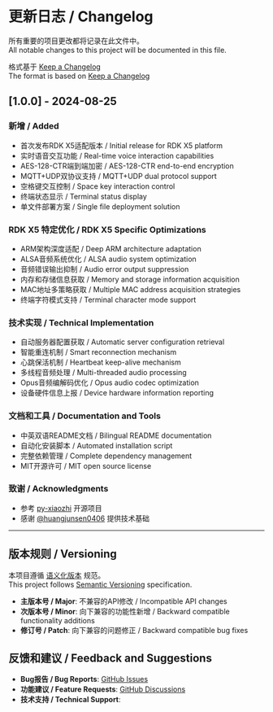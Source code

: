 # 更新日志 / Changelog

所有重要的项目更改都将记录在此文件中。  
All notable changes to this project will be documented in this file.

格式基于 [Keep a Changelog](https://keepachangelog.com/zh-CN/1.0.0/)  
The format is based on [Keep a Changelog](https://keepachangelog.com/en/1.0.0/)

## [1.0.0] - 2024-08-25

### 新增 / Added
- 首次发布RDK X5适配版本 / Initial release for RDK X5 platform
- 实时语音交互功能 / Real-time voice interaction capabilities
- AES-128-CTR端到端加密 / AES-128-CTR end-to-end encryption
- MQTT+UDP双协议支持 / MQTT+UDP dual protocol support
- 空格键交互控制 / Space key interaction control
- 终端状态显示 / Terminal status display
- 单文件部署方案 / Single file deployment solution

### RDK X5 特定优化 / RDK X5 Specific Optimizations
- ARM架构深度适配 / Deep ARM architecture adaptation
- ALSA音频系统优化 / ALSA audio system optimization
- 音频错误输出抑制 / Audio error output suppression
- 内存和存储信息获取 / Memory and storage information acquisition
- MAC地址多策略获取 / Multiple MAC address acquisition strategies
- 终端字符模式支持 / Terminal character mode support

### 技术实现 / Technical Implementation
- 自动服务器配置获取 / Automatic server configuration retrieval
- 智能重连机制 / Smart reconnection mechanism
- 心跳保活机制 / Heartbeat keep-alive mechanism
- 多线程音频处理 / Multi-threaded audio processing
- Opus音频编解码优化 / Opus audio codec optimization
- 设备硬件信息上报 / Device hardware information reporting

### 文档和工具 / Documentation and Tools
- 中英双语README文档 / Bilingual README documentation
- 自动化安装脚本 / Automated installation script
- 完整依赖管理 / Complete dependency management
- MIT开源许可 / MIT open source license

### 致谢 / Acknowledgments
- 参考 [py-xiaozhi](https://github.com/huangjunsen0406/py-xiaozhi) 开源项目
- 感谢 [@huangjunsen0406](https://github.com/huangjunsen0406) 提供技术基础

---

## 版本规则 / Versioning

本项目遵循 [语义化版本](https://semver.org/lang/zh-CN/) 规范。  
This project follows [Semantic Versioning](https://semver.org/) specification.

- **主版本号 / Major**: 不兼容的API修改 / Incompatible API changes
- **次版本号 / Minor**: 向下兼容的功能性新增 / Backward compatible functionality additions  
- **修订号 / Patch**: 向下兼容的问题修正 / Backward compatible bug fixes

## 反馈和建议 / Feedback and Suggestions

- **Bug报告 / Bug Reports**: [GitHub Issues](https://github.com/D-Robotics/xiaozhi-in-rdk/issues)
- **功能建议 / Feature Requests**: [GitHub Discussions](https://github.com/D-Robotics/xiaozhi-in-rdk/discussions)
- **技术支持 / Technical Support**: 